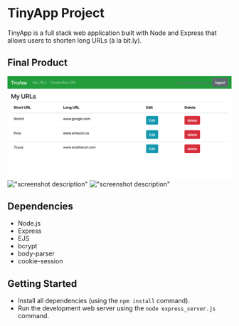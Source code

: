 # TinyApp Project

TinyApp is a full stack web application built with Node and Express that allows users to shorten long URLs (à la bit.ly).

## Final Product


![alt text](images/image1.png)
!["screenshot description"](#)
!["screenshot description"](#)

## Dependencies

- Node.js
- Express
- EJS
- bcrypt
- body-parser
- cookie-session

## Getting Started

- Install all dependencies (using the `npm install` command).
- Run the development web server using the `node express_server.js` command.